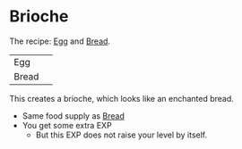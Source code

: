 # Brioche

The recipe: [Egg](http://minecraft.gamepedia.com/Egg) and [Bread](http://minecraft.gamepedia.com/Bread).

<table>
<tr><td>Egg</td><td></td></tr>
<tr><td>Bread</td><td></td></tr>
</table>

This creates a brioche, which looks like an enchanted bread.

* Same food supply as [Bread](http://minecraft.gamepedia.com/Bread)
* You get some extra EXP
    * But this EXP does not raise your level by itself.
